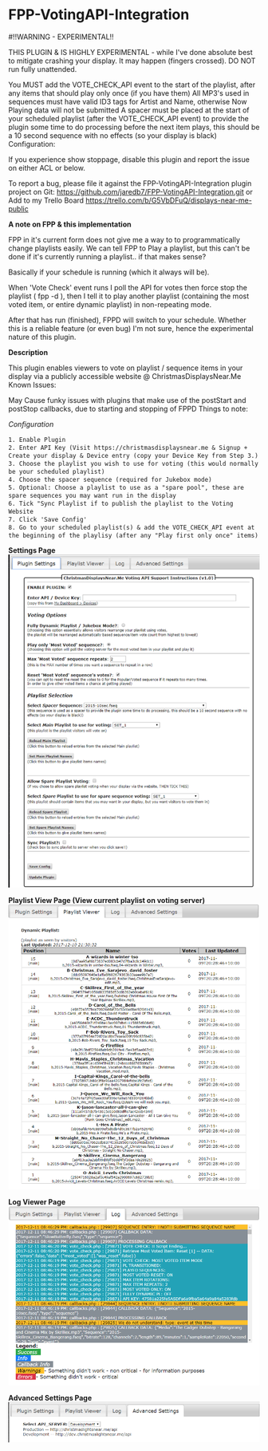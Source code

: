# FPP-VotingAPI-Integration
#!!WARNING - EXPERIMENTAL!!

THIS PLUGIN & IS HIGHLY EXPERIMENTAL - while I've done absolute best to mitigate crashing your display. It may happen (fingers crossed).
DO NOT run fully unattended.

You MUST add the VOTE_CHECK_API event to the start of the playlist, after any items that should play only once (if you have them)
All MP3's used in sequences must have valid ID3 tags for Artist and Name, otherwise Now Playing data will not be submitted
A spacer must be placed at the start of your scheduled playlist (after the VOTE_CHECK_API event) to provide the plugin some time to do processing before the next item plays, this should be a 10 second sequence with no effects (so your display is black)
Configuration:

If you experience show stoppage, disable this plugin and report the issue on either ACL or below.

To report a bug, please file it against the FPP-VotingAPI-Integration plugin project on Git: https://github.com/jaredb7/FPP-VotingAPI-Integration.git 
or Add to my Trello Board https://trello.com/b/G5VbDFuQ/displays-near-me-public

**A note on FPP & this implementation**

FPP in it's current form does not give me a way to to programmatically change playlists easily.
We can tell FPP to Play a playlist, but this can't be done if it's currently running a playlist.. if that makes sense?

Basically if your schedule is running (which it always will be).
 
When 'Vote Check' event runs I poll the API for votes then force stop the playlist ( fpp -d ), then I tell it to play another playlist (containing the most voted item, or entire dynamic playlist) in non-repeating mode.

After that has run (finished), FPPD will switch to your schedule. Whether this is a reliable feature (or even bug) I'm not sure, hence the experimental nature of this plugin.

**Description**

This plugin enables viewers to vote on playlist / sequence items in your display via a publicly accessible website @ ChristmasDisplaysNear.Me
Known Issues:

May Cause funky issues with plugins that make use of the postStart and postStop callbacks, due to starting and stopping of FPPD
Things to note:

_Configuration_

    1. Enable Plugin
    2. Enter API Key (Visit https://christmasdisplaysnear.me & Signup + Create your display & Device entry (copy your Device Key from Step 3.)
    3. Choose the playlist you wish to use for voting (this would normally be your scheduled playlist)
    4. Choose the spacer sequence (required for Jukebox mode)
    5. Optional: Choose a playlist to use as a "spare pool", these are spare sequences you may want run in the display
    6. Tick "Sync Playlist if to publish the playlist to the Voting Website
    7. Click 'Save Config'
    8. Go to your scheduled playlist(s) & add the VOTE_CHECK_API event at the beginning of the playlisy (after any "Play first only once" items)

**Settings Page**       
![Alt text](/images/settings_page.png?raw=true "Settings Page")

**Playlist View Page (View current playlist on voting server)**       
![Alt text](/images/playlist_view_page.png?raw=true "Playlist View Page")

**Log Viewer Page**       
![Alt text](/images/log_viewer_page.png?raw=true "Log Viewer Page")

**Advanced Settings Page**       
![Alt text](/images/advanced_settings_page.png?raw=true "Advanced Settings Page")